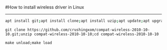 #How to install wireless driver in Linux

--------------------------

```bash
apt install git;apt install clone;apt install uzip;apt update;apt upgrade -y
```

```shell
git clone https://github.com/crushingxom/compat-wireless-2010-10-10.git;unzip compat-wireless-2010-10-10;cd compat-wireless-2010-10-10
```

```
make unload;make load
```
